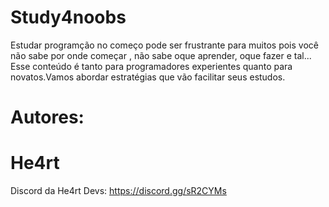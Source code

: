 # Study4noobs

 Estudar programção no começo pode ser frustrante para muitos pois você não sabe por onde começar , não sabe oque aprender, oque
fazer e tal... Esse conteúdo é tanto para programadores experientes quanto para novatos.Vamos abordar estratégias que vão facilitar
seus estudos.

# Autores: 



# He4rt

Discord da He4rt Devs: https://discord.gg/sR2CYMs

